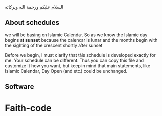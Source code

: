 السلام عليكم ورحمة الله وبركاته

## About schedules

we will be basing on Islamic Calendar. So as we know the Islamic day begins **at sunset** because the calendar is lunar and the months begin with the sighting of the crescent shortly after sunset

Before we begin, I must clarify that this schedule is developed exactly for me. Your schedule can be different. Thus you can copy this file and customize It how you want, but keep in mind that main statements, like Islamic Calendar, Day Open (and etc.) could be unchanged.

## Software
# Faith-code

